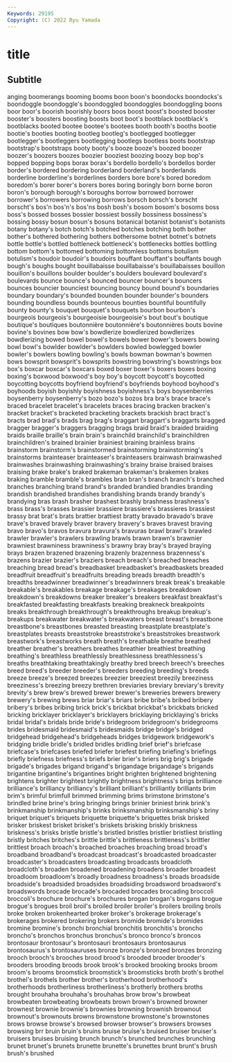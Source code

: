 ```yaml
---
Keywords: 29195
Copyright: (C) 2022 Ryu Yamada
---
```



# title

## Subtitle
anging boomerangs booming booms boon boon's boondocks
boondocks's boondoggle boondoggle's boondoggled boondoggles boondoggling boons boor boor's boorish
boorishly boors boos boost boost's boosted booster booster's boosters boosting
boosts boot boot's bootblack bootblack's bootblacks booted bootee bootee's bootees
booth booth's booths bootie bootie's booties booting bootleg bootleg's bootlegged
bootlegger bootlegger's bootleggers bootlegging bootlegs bootless boots bootstrap bootstrap's bootstraps
booty booty's booze booze's boozed boozer boozer's boozers boozes boozier
booziest boozing boozy bop bop's bopped bopping bops borax borax's
bordello bordello's bordellos border border's bordered bordering borderland borderland's borderlands
borderline borderline's borderlines borders bore bore's bored boredom boredom's borer
borer's borers bores boring boringly born borne boron boron's borough
borough's boroughs borrow borrowed borrower borrower's borrowers borrowing borrows borsch
borsch's borscht borscht's bos'n bos'n's bos'ns bosh bosh's bosom bosom's
bosoms boss boss's bossed bosses bossier bossiest bossily bossiness bossiness's
bossing bossy bosun bosun's bosuns botanical botanist botanist's botanists botany
botany's botch botch's botched botches botching both bother bother's bothered
bothering bothers bothersome botnet botnet's botnets bottle bottle's bottled bottleneck
bottleneck's bottlenecks bottles bottling bottom bottom's bottomed bottoming bottomless bottoms
botulism botulism's boudoir boudoir's boudoirs bouffant bouffant's bouffants bough bough's
boughs bought bouillabaisse bouillabaisse's bouillabaisses bouillon bouillon's bouillons boulder boulder's
boulders boulevard boulevard's boulevards bounce bounce's bounced bouncer bouncer's bouncers
bounces bouncier bounciest bouncing bouncy bound bound's boundaries boundary boundary's
bounded bounden bounder bounder's bounders bounding boundless bounds bounteous bounties
bountiful bountifully bounty bounty's bouquet bouquet's bouquets bourbon bourbon's bourgeois
bourgeois's bourgeoisie bourgeoisie's bout bout's boutique boutique's boutiques boutonnière boutonnière's
boutonnières bouts bovine bovine's bovines bow bow's bowdlerize bowdlerized bowdlerizes
bowdlerizing bowed bowel bowel's bowels bower bower's bowers bowing bowl
bowl's bowlder bowlder's bowlders bowled bowlegged bowler bowler's bowlers bowling
bowling's bowls bowman bowman's bowmen bows bowsprit bowsprit's bowsprits bowstring
bowstring's bowstrings box box's boxcar boxcar's boxcars boxed boxer boxer's
boxers boxes boxing boxing's boxwood boxwood's boy boy's boycott boycott's
boycotted boycotting boycotts boyfriend boyfriend's boyfriends boyhood boyhood's boyhoods boyish
boyishly boyishness boyishness's boys boysenberries boysenberry boysenberry's bozo bozo's bozos
bra bra's brace brace's braced bracelet bracelet's bracelets braces bracing
bracken bracken's bracket bracket's bracketed bracketing brackets brackish bract bract's
bracts brad brad's brads brag brag's braggart braggart's braggarts bragged
bragger bragger's braggers bragging brags braid braid's braided braiding braids
braille braille's brain brain's brainchild brainchild's brainchildren brainchildren's brained brainier
brainiest braining brainless brains brainstorm brainstorm's brainstormed brainstorming brainstorming's brainstorms
brainteaser brainteaser's brainteasers brainwash brainwashed brainwashes brainwashing brainwashing's brainy braise
braised braises braising brake brake's braked brakeman brakeman's brakemen brakes
braking bramble bramble's brambles bran bran's branch branch's branched branches
branching brand brand's branded brandied brandies branding brandish brandished brandishes
brandishing brands brandy brandy's brandying bras brash brasher brashest brashly
brashness brashness's brass brass's brasses brassier brassiere brassiere's brassieres brassiest
brassy brat brat's brats brattier brattiest bratty bravado bravado's brave
brave's braved bravely braver bravery bravery's braves bravest braving bravo
bravo's bravos bravura bravura's bravuras brawl brawl's brawled brawler brawler's
brawlers brawling brawls brawn brawn's brawnier brawniest brawniness brawniness's brawny
bray bray's brayed braying brays brazen brazened brazening brazenly brazenness
brazenness's brazens brazier brazier's braziers breach breach's breached breaches breaching
bread bread's breadbasket breadbasket's breadbaskets breaded breadfruit breadfruit's breadfruits breading
breads breadth breadth's breadths breadwinner breadwinner's breadwinners break break's breakable
breakable's breakables breakage breakage's breakages breakdown breakdown's breakdowns breaker breaker's
breakers breakfast breakfast's breakfasted breakfasting breakfasts breaking breakneck breakpoints breaks
breakthrough breakthrough's breakthroughs breakup breakup's breakups breakwater breakwater's breakwaters breast
breast's breastbone breastbone's breastbones breasted breasting breastplate breastplate's breastplates breasts
breaststroke breaststroke's breaststrokes breastwork breastwork's breastworks breath breath's breathable breathe
breathed breather breather's breathers breathes breathier breathiest breathing breathing's breathless
breathlessly breathlessness breathlessness's breaths breathtaking breathtakingly breathy bred breech breech's
breeches breed breed's breeder breeder's breeders breeding breeding's breeds breeze
breeze's breezed breezes breezier breeziest breezily breeziness breeziness's breezing breezy
brethren breviaries breviary breviary's brevity brevity's brew brew's brewed brewer
brewer's breweries brewers brewery brewery's brewing brews briar briar's briars
bribe bribe's bribed bribery bribery's bribes bribing brick brick's brickbat
brickbat's brickbats bricked bricking bricklayer bricklayer's bricklayers bricklaying bricklaying's bricks
bridal bridal's bridals bride bride's bridegroom bridegroom's bridegrooms brides bridesmaid
bridesmaid's bridesmaids bridge bridge's bridged bridgehead bridgehead's bridgeheads bridges bridgework
bridgework's bridging bridle bridle's bridled bridles bridling brief brief's briefcase
briefcase's briefcases briefed briefer briefest briefing briefing's briefings briefly briefness
briefness's briefs brier brier's briers brig brig's brigade brigade's brigades
brigand brigand's brigandage brigandage's brigands brigantine brigantine's brigantines bright brighten
brightened brightening brightens brighter brightest brightly brightness brightness's brigs brilliance
brilliance's brilliancy brilliancy's brilliant brilliant's brilliantly brilliants brim brim's brimful
brimfull brimmed brimming brims brimstone brimstone's brindled brine brine's bring
bringing brings brinier briniest brink brink's brinkmanship brinkmanship's brinks brinksmanship
brinksmanship's briny briquet briquet's briquets briquette briquette's briquettes brisk brisked
brisker briskest brisket brisket's briskets brisking briskly briskness briskness's brisks
bristle bristle's bristled bristles bristlier bristliest bristling bristly britches britches's
brittle brittle's brittleness brittleness's brittler brittlest broach broach's broached broaches
broaching broad broad's broadband broadband's broadcast broadcast's broadcasted broadcaster broadcaster's
broadcasters broadcasting broadcasts broadcloth broadcloth's broaden broadened broadening broadens broader
broadest broadloom broadloom's broadly broadness broadness's broads broadside broadside's broadsided
broadsides broadsiding broadsword broadsword's broadswords brocade brocade's brocaded brocades brocading
broccoli broccoli's brochure brochure's brochures brogan brogan's brogans brogue brogue's
brogues broil broil's broiled broiler broiler's broilers broiling broils broke
broken brokenhearted broker broker's brokerage brokerage's brokerages brokered brokering brokers
bromide bromide's bromides bromine bromine's bronchi bronchial bronchitis bronchitis's broncho
broncho's bronchos bronchus bronchus's bronco bronco's broncos brontosaur brontosaur's brontosauri
brontosaurs brontosaurus brontosaurus's brontosauruses bronze bronze's bronzed bronzes bronzing brooch
brooch's brooches brood brood's brooded brooder brooder's brooders brooding broods
brook brook's brooked brooking brooks broom broom's brooms broomstick broomstick's
broomsticks broth broth's brothel brothel's brothels brother brother's brotherhood brotherhood's
brotherhoods brotherliness brotherliness's brotherly brothers broths brought brouhaha brouhaha's brouhahas
brow brow's browbeat browbeaten browbeating browbeats brown brown's browned browner
brownest brownie brownie's brownies browning brownish brownout brownout's brownouts browns
brownstone brownstone's brownstones brows browse browse's browsed browser browser's browsers
browses browsing brr bruin bruin's bruins bruise bruise's bruised bruiser
bruiser's bruisers bruises bruising brunch brunch's brunched brunches brunching brunet
brunet's brunets brunette brunette's brunettes brunt brunt's brush brush's brushed
